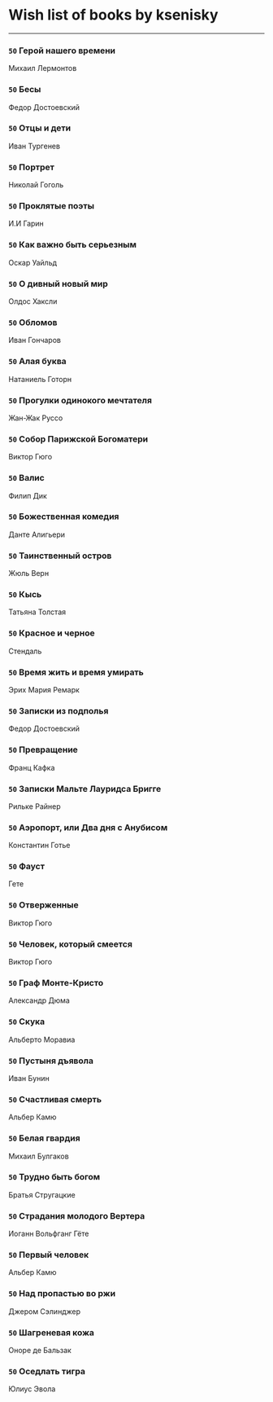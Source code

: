 # Wish list of books by ksenisky
---

### `50` Герой нашего времени
Михаил Лермонтов

### `50` Бесы
Федор Достоевский

### `50` Отцы и дети
Иван Тургенев

### `50` Портрет
Николай Гоголь

### `50` Проклятые поэты
И.И Гарин

### `50` Как важно быть серьезным
Оскар Уайльд

### `50` О дивный новый мир
Олдос Хаксли

### `50` Обломов
Иван Гончаров

### `50` Алая буква
Натаниель Готорн

### `50` Прогулки одинокого мечтателя
Жан-Жак Руссо

### `50` Собор Парижской Богоматери
Виктор Гюго

### `50` Валис
Филип Дик

### `50` Божественная комедия
Данте Алигьери

### `50` Таинственный остров
Жюль Верн

### `50` Кысь
Татьяна Толстая

### `50` Красное и черное
Стендаль

### `50` Время жить и время умирать
Эрих Мария Ремарк

### `50` Записки из подполья
Федор Достоевский

### `50` Превращение
Франц Кафка

### `50` Записки Мальте Лауридса Бригге
Рильке Райнер

### `50` Аэропорт, или Два дня с Анубисом
Константин Готье

### `50` Фауст
Гете

### `50` Отверженные
Виктор Гюго

### `50` Человек, который смеется
Виктор Гюго

### `50` Граф Монте-Кристо
Александр Дюма

### `50` Скука
Альберто Моравиа

### `50` Пустыня дъявола
Иван Бунин

### `50` Счастливая смерть
Альбер Камю

### `50` Белая гвардия
Михаил Булгаков

### `50` Трудно быть богом
Братья Стругацкие

### `50` Страдания молодого Вертера
Иоганн Вольфганг Гёте

### `50` Первый человек
Альбер Камю

### `50` Над пропастью во ржи
Джером Сэлинджер

### `50` Шагреневая кожа
Оноре де Бальзак

### `50` Оседлать тигра
Юлиус Эвола

